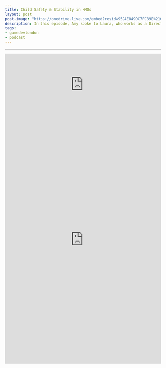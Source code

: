 ```yaml
---
title: Child Safety & Stability in MMOs
layout: post
post-image: "https://onedrive.live.com/embed?resid=9594E849DC7FC39E%2161236&authkey=%21AEOv8ewMgqqfbD0&width=1920&height=1634"
description: In this episode, Amy spoke to Laura, who works as a Director of community safety & stability at Roblox. They discussed her role and the different issues with online safety for children and how they can be solved!
tags:
- gamedevlondon
- podcast
---
```


---

<iframe src="https://anchor.fm/game-dev-london/embed/episodes/Child-Safety--Stability-in-MMOs-with-Laura-from-ROBLOX---109---Game-Dev-London-Podcast-e1j5cj3" height="200px" width="100%" frameborder="0" scrolling="no"></iframe>

<div class="video-container" style="padding-top: 0px !important">
    <iframe width="100%" height="800" src="https://www.youtube.com/embed/K6JVaOoE_Jg" title="YouTube video player" frameborder="0" allow="accelerometer; autoplay; clipboard-write; encrypted-media; gyroscope; picture-in-picture" allowfullscreen></iframe>
</div>